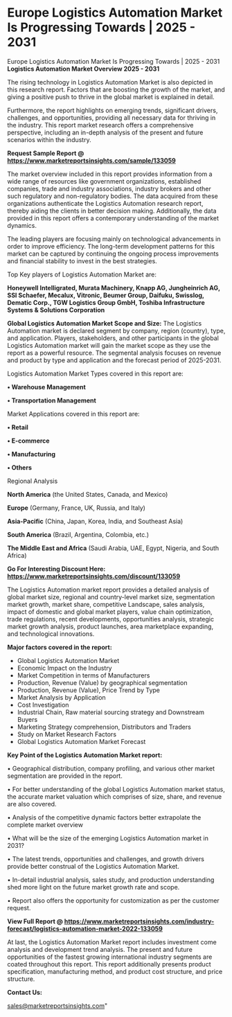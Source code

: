 # Europe Logistics Automation Market Is Progressing Towards | 2025 - 2031
Europe Logistics Automation Market Is Progressing Towards | 2025 - 2031
<Strong> Logistics Automation Market Overview 2025 - 2031</strong>

The rising technology in Logistics Automation Market is also depicted in this research report. Factors that are boosting the growth of the market, and giving a positive push to thrive in the global market is explained in detail.

Furthermore, the report highlights on emerging trends, significant drivers, challenges, and opportunities, providing all necessary data for thriving in the industry. This report market research offers a comprehensive perspective, including an in-depth analysis of the present and future scenarios within the industry.

<strong>Request Sample Report @ <a href=https://www.marketreportsinsights.com/sample/133059>https://www.marketreportsinsights.com/sample/133059</a></strong>

The market overview included in this report provides information from a wide range of resources like government organizations, established companies, trade and industry associations, industry brokers and other such regulatory and non-regulatory bodies. The data acquired from these organizations authenticate the Logistics Automation research report, thereby aiding the clients in better decision making. Additionally, the data provided in this report offers a contemporary understanding of the market dynamics.

The leading players are focusing mainly on technological advancements in order to improve efficiency. The long-term development patterns for this market can be captured by continuing the ongoing process improvements and financial stability to invest in the best strategies.

Top Key players of Logistics Automation Market are:

<strong>Honeywell Intelligrated, Murata Machinery, Knapp AG, Jungheinrich AG, SSI Schaefer, Mecalux, Vitronic, Beumer Group, Daifuku, Swisslog, Dematic Corp., TGW Logistics Group GmbH, Toshiba Infrastructure Systems & Solutions Corporation</strong>

<strong><b>Global Logistics Automation Market Scope and Size:</b></strong>
The Logistics Automation market is declared segment by company, region (country), type, and application. Players, stakeholders, and other participants in the global Logistics Automation market will gain the market scope as they use the report as a powerful resource. The segmental analysis focuses on revenue and product by type and application and the forecast period of 2025-2031.

Logistics Automation Market Types covered in this report are:

<strong>• Warehouse Management

• Transportation Management</strong>

Market Applications covered in this report are:

<strong>• Retail

• E-commerce

• Manufacturing

• Others</strong> 

Regional Analysis

<strong>North America</strong> (the United States, Canada, and Mexico)

<strong>Europe</strong> (Germany, France, UK, Russia, and Italy)

<strong>Asia-Pacific</strong> (China, Japan, Korea, India, and Southeast Asia)

<strong>South America</strong> (Brazil, Argentina, Colombia, etc.)

<strong>The Middle East and Africa</strong> (Saudi Arabia, UAE, Egypt, Nigeria, and South Africa)

<strong>Go For Interesting Discount Here: <a href=https://www.marketreportsinsights.com/discount/133059>https://www.marketreportsinsights.com/discount/133059</a></strong>

The Logistics Automation market report provides a detailed analysis of global market size, regional and country-level market size, segmentation market growth, market share, competitive Landscape, sales analysis, impact of domestic and global market players, value chain optimization, trade regulations, recent developments, opportunities analysis, strategic market growth analysis, product launches, area marketplace expanding, and technological innovations.

<strong><b>Major factors covered in the report:</b></strong>
<ul>
  <li>Global Logistics Automation Market </li>
  <li>Economic Impact on the Industry</li>
  <li>Market Competition in terms of Manufacturers</li>
  <li>Production, Revenue (Value) by geographical segmentation</li>
  <li>Production, Revenue (Value), Price Trend by Type</li>
  <li>Market Analysis by Application</li>
  <li>Cost Investigation</li>
  <li>Industrial Chain, Raw material sourcing strategy and Downstream Buyers</li>
  <li>Marketing Strategy comprehension, Distributors and Traders</li>
  <li>Study on Market Research Factors</li>
  <li>Global Logistics Automation Market Forecast</li>
</ul>

<strong><b>Key Point of the Logistics Automation Market report:</b></strong>

• Geographical distribution, company profiling, and various other market segmentation are provided in the report.

• For better understanding of the global Logistics Automation market status, the accurate market valuation which comprises of size, share, and revenue are also covered.

• Analysis of the competitive dynamic factors better extrapolate the complete market overview

• What will be the size of the emerging Logistics Automation market in 2031?

• The latest trends, opportunities and challenges, and growth drivers provide better construal of the Logistics Automation Market.

• In-detail industrial analysis, sales study, and production understanding shed more light on the future market growth rate and scope.

• Report also offers the opportunity for customization as per the customer request.

<strong><b>View Full Report @ <a href=https://www.marketreportsinsights.com/industry-forecast/logistics-automation-market-2022-133059>https://www.marketreportsinsights.com/industry-forecast/logistics-automation-market-2022-133059</a></b></strong>


At last, the Logistics Automation Market report includes investment come analysis and development trend analysis. The present and future opportunities of the fastest growing international industry segments are coated throughout this report. This report additionally presents product specification, manufacturing method, and product cost structure, and price structure.

<strong>Contact Us:</strong>

sales@marketreportsinsights.com"
